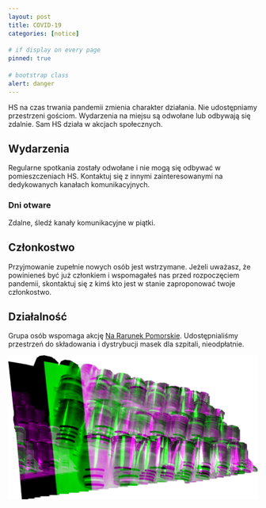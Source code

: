 ```yaml
---
layout: post
title: COVID-19
categories: [notice]

# if display on every page
pinned: true

# bootstrap class
alert: danger
---
```


HS na czas trwania pandemii zmienia charakter działania. Nie udostępniamy przestrzeni gościom. 
Wydarzenia na miejsu są odwołane lub odbywają się zdalnie. Sam HS działa w akcjach społecznych.

## Wydarzenia
Regularne spotkania zostały odwołane i nie mogą się odbywać w pomieszczeniach HS. 
Kontaktuj się z innymi zainteresowanymi na dedykowanych kanałach komunikacyjnych.

### Dni otware
Zdalne, śledź kanały komunikacyjne w piątki.

## Członkostwo
Przyjmowanie zupełnie nowych osób jest wstrzymane. 
Jeżeli uważasz, że powinieneś być już członkiem i wspomagałeś nas przed rozpoczęciem pandemii, skontaktuj się z kimś kto jest w stanie zaproponować twoje członkostwo.

## Działalność
Grupa osób wspomaga akcję [Na Rarunek Pomorskie](https://new.wiki.hs3.pl/index.php/Przy%C5%82bice_Prusa_Pomorskie).
Udostępnialiśmy przestrzeń do składowania i dystrybucji masek dla szpitali, nieodpłatnie.

![249 face shields, computer generated, rgb glitch](/assets/images/face_shield_rgb_glitch.png)
